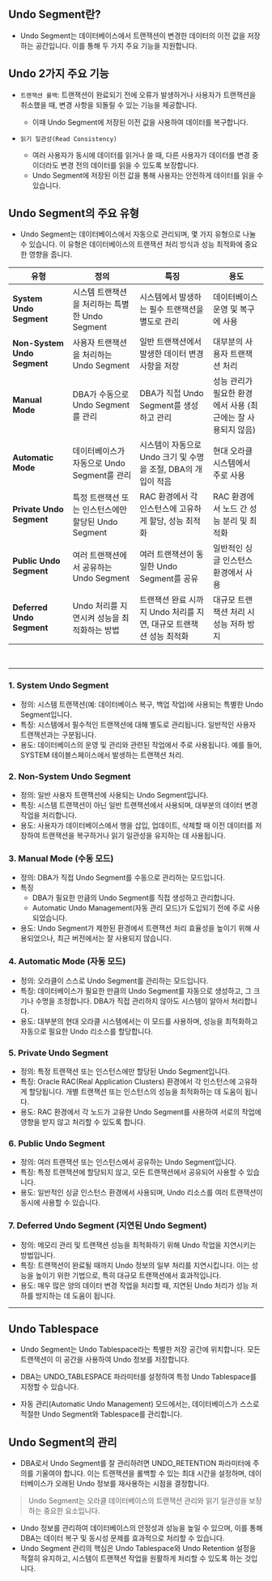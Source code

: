 <h2 id="undo-segment란">Undo Segment란?</h2>
<ul>
<li>Undo Segment는 데이터베이스에서 트랜잭션이 변경한 데이터의 이전 값을 저장하는 공간입니다. 이를 통해 두 가지 주요 기능을 지원합니다.</li>
</ul>
<h2 id="undo-2가지-주요-기능">Undo 2가지 주요 기능</h2>
<ul>
<li><p><code>트랜잭션 롤백</code>: 트랜잭션이 완료되기 전에 오류가 발생하거나 사용자가 트랜잭션을 취소했을 때, 변경 사항을 되돌릴 수 있는 기능을 제공합니다. </p>
<ul>
<li>이때 Undo Segment에 저장된 이전 값을 사용하여 데이터를 복구합니다.</li>
</ul>
</li>
<li><p><code>읽기 일관성(Read Consistency)</code></p>
<ul>
<li>여러 사용자가 동시에 데이터를 읽거나 쓸 때, 다른 사용자가 데이터를 변경 중이더라도 변경 전의 데이터를 읽을 수 있도록 보장합니다. </li>
<li>Undo Segment에 저장된 이전 값을 통해 사용자는 안전하게 데이터를 읽을 수 있습니다.</li>
</ul>
</li>
</ul>
<h2 id="undo-segment의-주요-유형">Undo Segment의 주요 유형</h2>
<ul>
<li>Undo Segment는 데이터베이스에서 자동으로 관리되며, 몇 가지 유형으로 나눌 수 있습니다. 
이 유형은 데이터베이스의 트랜잭션 처리 방식과 성능 최적화에 중요한 영향을 줍니다.</li>
</ul>
<table>
<thead>
<tr>
<th>유형</th>
<th>정의</th>
<th>특징</th>
<th>용도</th>
</tr>
</thead>
<tbody><tr>
<td><strong>System Undo Segment</strong></td>
<td>시스템 트랜잭션을 처리하는 특별한 Undo Segment</td>
<td>시스템에서 발생하는 필수 트랜잭션을 별도로 관리</td>
<td>데이터베이스 운영 및 복구에 사용</td>
</tr>
<tr>
<td><strong>Non-System Undo Segment</strong></td>
<td>사용자 트랜잭션을 처리하는 Undo Segment</td>
<td>일반 트랜잭션에서 발생한 데이터 변경 사항을 저장</td>
<td>대부분의 사용자 트랜잭션 처리</td>
</tr>
<tr>
<td><strong>Manual Mode</strong></td>
<td>DBA가 수동으로 Undo Segment를 관리</td>
<td>DBA가 직접 Undo Segment를 생성하고 관리</td>
<td>성능 관리가 필요한 환경에서 사용 (최근에는 잘 사용되지 않음)</td>
</tr>
<tr>
<td><strong>Automatic Mode</strong></td>
<td>데이터베이스가 자동으로 Undo Segment를 관리</td>
<td>시스템이 자동으로 Undo 크기 및 수명을 조절, DBA의 개입이 적음</td>
<td>현대 오라클 시스템에서 주로 사용</td>
</tr>
<tr>
<td><strong>Private Undo Segment</strong></td>
<td>특정 트랜잭션 또는 인스턴스에만 할당된 Undo Segment</td>
<td>RAC 환경에서 각 인스턴스에 고유하게 할당, 성능 최적화</td>
<td>RAC 환경에서 노드 간 성능 분리 및 최적화</td>
</tr>
<tr>
<td><strong>Public Undo Segment</strong></td>
<td>여러 트랜잭션에서 공유하는 Undo Segment</td>
<td>여러 트랜잭션이 동일한 Undo Segment를 공유</td>
<td>일반적인 싱글 인스턴스 환경에서 사용</td>
</tr>
<tr>
<td><strong>Deferred Undo Segment</strong></td>
<td>Undo 처리를 지연시켜 성능을 최적화하는 방법</td>
<td>트랜잭션 완료 시까지 Undo 처리를 지연, 대규모 트랜잭션 성능 최적화</td>
<td>대규모 트랜잭션 처리 시 성능 저하 방지</td>
</tr>
</tbody></table>
<br />

<hr />
<h3 id="1-system-undo-segment">1. System Undo Segment</h3>
<ul>
<li>정의: 시스템 트랜잭션(예: 데이터베이스 복구, 백업 작업)에 사용되는 특별한 Undo Segment입니다.</li>
<li>특징: 시스템에서 필수적인 트랜잭션에 대해 별도로 관리됩니다. 일반적인 사용자 트랜잭션과는 구분됩니다.</li>
<li>용도: 데이터베이스의 운영 및 관리와 관련된 작업에서 주로 사용됩니다. 예를 들어, SYSTEM 테이블스페이스에서 발생하는 트랜잭션 처리.</li>
</ul>
<h3 id="2-non-system-undo-segment">2. Non-System Undo Segment</h3>
<ul>
<li>정의: 일반 사용자 트랜잭션에 사용되는 Undo Segment입니다.</li>
<li>특징: 시스템 트랜잭션이 아닌 일반 트랜잭션에서 사용되며, 대부분의 데이터 변경 작업을 처리합니다.</li>
<li>용도: 사용자가 데이터베이스에서 행을 삽입, 업데이트, 삭제할 때 이전 데이터를 저장하여 트랜잭션을 복구하거나 읽기 일관성을 유지하는 데 사용됩니다.</li>
</ul>
<h3 id="3-manual-mode-수동-모드">3. Manual Mode (수동 모드)</h3>
<ul>
<li>정의: DBA가 직접 Undo Segment를 수동으로 관리하는 모드입니다.</li>
<li>특징<ul>
<li>DBA가 필요한 만큼의 Undo Segment를 직접 생성하고 관리합니다. </li>
<li>Automatic Undo Management(자동 관리 모드)가 도입되기 전에 주로 사용되었습니다.</li>
</ul>
</li>
<li>용도: Undo Segment가 제한된 환경에서 트랜잭션 처리 효율성을 높이기 위해 사용되었으나, 최근 버전에서는 잘 사용되지 않습니다.</li>
</ul>
<h3 id="4-automatic-mode-자동-모드">4. Automatic Mode (자동 모드)</h3>
<ul>
<li>정의: 오라클이 스스로 Undo Segment를 관리하는 모드입니다.</li>
<li>특징: 데이터베이스가 필요한 만큼의 Undo Segment를 자동으로 생성하고, 그 크기나 수명을 조정합니다. DBA가 직접 관리하지 않아도 시스템이 알아서 처리합니다.</li>
<li>용도: 대부분의 현대 오라클 시스템에서는 이 모드를 사용하며, 성능을 최적화하고 자동으로 필요한 Undo 리소스를 할당합니다.</li>
</ul>
<h3 id="5-private-undo-segment">5. Private Undo Segment</h3>
<ul>
<li>정의: 특정 트랜잭션 또는 인스턴스에만 할당된 Undo Segment입니다.</li>
<li>특징: Oracle RAC(Real Application Clusters) 환경에서 각 인스턴스에 고유하게 할당됩니다. 개별 트랜잭션 또는 인스턴스의 성능을 최적화하는 데 도움이 됩니다.</li>
<li>용도: RAC 환경에서 각 노드가 고유한 Undo Segment를 사용하여 서로의 작업에 영향을 받지 않고 처리할 수 있도록 합니다.</li>
</ul>
<h3 id="6-public-undo-segment">6. Public Undo Segment</h3>
<ul>
<li>정의: 여러 트랜잭션 또는 인스턴스에서 공유하는 Undo Segment입니다.</li>
<li>특징: 특정 트랜잭션에 할당되지 않고, 모든 트랜잭션에서 공유되어 사용할 수 있습니다.</li>
<li>용도: 일반적인 싱글 인스턴스 환경에서 사용되며, Undo 리소스를 여러 트랜잭션이 동시에 사용할 수 있습니다.</li>
</ul>
<h3 id="7-deferred-undo-segment-지연된-undo-segment">7. Deferred Undo Segment (지연된 Undo Segment)</h3>
<ul>
<li>정의: 메모리 관리 및 트랜잭션 성능을 최적화하기 위해 Undo 작업을 지연시키는 방법입니다.</li>
<li>특징: 트랜잭션이 완료될 때까지 Undo 정보의 일부 처리를 지연시킵니다. 이는 성능을 높이기 위한 기법으로, 특히 대규모 트랜잭션에서 효과적입니다.</li>
<li>용도: 매우 많은 양의 데이터 변경 작업을 처리할 때, 지연된 Undo 처리가 성능 저하를 방지하는 데 도움이 됩니다.</li>
</ul>
<hr />
<h2 id="undo-tablespace">Undo Tablespace</h2>
<ul>
<li><p>Undo Segment는 Undo Tablespace라는 특별한 저장 공간에 위치합니다. 모든 트랜잭션이 이 공간을 사용하여 Undo 정보를 저장합니다.</p>
</li>
<li><p>DBA는 UNDO_TABLESPACE 파라미터를 설정하여 특정 Undo Tablespace를 지정할 수 있습니다.</p>
</li>
<li><p>자동 관리(Automatic Undo Management) 모드에서는, 데이터베이스가 스스로 적절한 Undo Segment와 Tablespace를 관리합니다.</p>
</li>
</ul>
<h2 id="undo-segment의-관리">Undo Segment의 관리</h2>
<ul>
<li>DBA로서 Undo Segment를 잘 관리하려면 UNDO_RETENTION 파라미터에 주의를 기울여야 합니다. 이는 트랜잭션을 롤백할 수 있는 최대 시간을 설정하며, 데이터베이스가 오래된 Undo 정보를 재사용하는 시점을 결정합니다.</li>
</ul>
<blockquote>
<p>Undo Segment는 오라클 데이터베이스의 트랜잭션 관리와 읽기 일관성을 보장하는 중요한 요소입니다. </p>
</blockquote>
<ul>
<li>Undo 정보를 관리하여 데이터베이스의 안정성과 성능을 높일 수 있으며, 이를 통해 DBA는 데이터 복구 및 동시성 문제를 효과적으로 처리할 수 있습니다.</li>
<li>Undo Segment 관리의 핵심은 Undo Tablespace와 Undo Retention 설정을 적절히 유지하고, 시스템이 트랜잭션 작업을 원활하게 처리할 수 있도록 하는 것입니다.</li>
</ul>